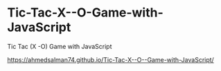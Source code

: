 # Tic-Tac-X--O-Game-with-JavaScript
Tic Tac (X -O) Game with JavaScript

https://ahmedsalman74.github.io/Tic-Tac-X--O--Game-with-JavaScript/
